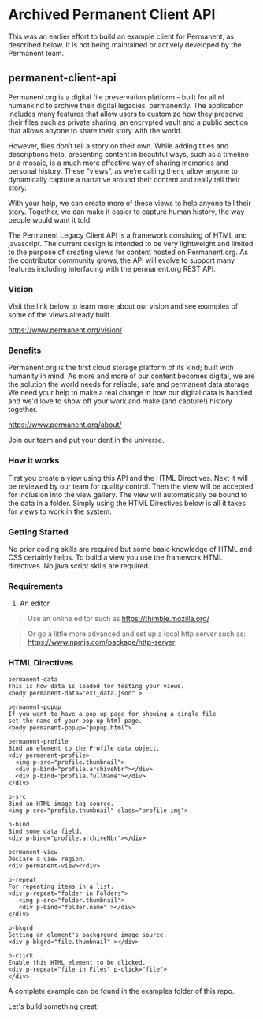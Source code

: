 # Archived Permanent Client API

This was an earlier effort to build an example client for Permanent, as described below.  It is not being maintained or actively developed by the Permanent team.

## permanent-client-api

Permanent.org is a digital file preservation platform - built for all of humankind to archive their digital legacies, permanently. The application includes many features that allow users to customize how they preserve their files such as private sharing, an encrypted vault and a public section that allows anyone to share their story with the world.


However, files don’t tell a story on their own. While adding titles and descriptions help, presenting content in beautiful ways, such as a timeline or a mosaic, is a much more effective way of sharing memories and personal history. These “views”, as we’re calling them, allow anyone to dynamically capture a narrative around their content and really tell their story.

With your help, we can create more of these views to help anyone tell their story. Together, we can make it easier to capture human history, the way people would want it told.

The Permanent Legacy Client API is a framework consisting of HTML and javascript. The current design is intended to be very lightweight and limited to the purpose of creating views for content hosted on Permanent.org. As the contributor community grows, the API will evolve to support many features including interfacing with the permanent.org REST API.

### Vision
Visit the link below to learn more about our vision and see examples of some of the views already built.

https://www.permanent.org/vision/

### Benefits

Permanent.org is the first cloud storage platform of its kind; built with humanity in mind. As more and more of our content becomes digital, we are the solution the world needs for reliable, safe and permanent data storage. We need your help to make a real change in how our digital data is handled and we'd love to show off your work and make (and capture!) history together.

https://www.permanent.org/about/

Join our team and put your dent in the universe.



### How it works

First you create a view using this API and the HTML Directives. Next it will be reviewed by our team for quality control. Then the view will be accepted for inclusion into the view gallery. The view will automatically be bound to the data in a folder. Simply using the HTML Directives below is all it takes for views to work in the system. 


### Getting Started

No prior coding skills are required but some basic knowledge of HTML and CSS certainly helps. To build a view you use the framework HTML directives. No java script skills are required.


### Requirements

1. An editor

> Use an online editor such as https://thimble.mozilla.org/

> Or go a little more advanced and set up a local http server such as: https://www.npmjs.com/package/http-server


### HTML Directives

    permanent-data 
    This is how data is loaded for testing your views.
    <body permanent-data="ex1_data.json" >
    
    permanent-popup
    If you want to have a pop up page for showing a single file
    set the name of your pop up html page.
    <body permanent-popup="popup.html">

    permanent-profile
    Bind an element to the Profile data object.
    <div permanent-profile>
      <img p-src="profile.thumbnail">
      <div p-bind="profile.archiveNbr"></div>
      <div p-bind="profile.fullName"></div>
    </div>

    p-src
    Bind an HTML image tag source. 
    <img p-src="profile.thumbnail" class="profile-img">

    p-bind
    Bind some data field.
    <div p-bind="profile.archiveNbr"></div>
       
    permanent-view
    Declare a view region.
    <div permanent-view></div>
    
    p-repeat
    For repeating items in a list.
    <div p-repeat="folder in Folders">
       <img p-src="folder.thumbnail">
       <div p-bind="folder.name" ></div>
    </div>

    p-bkgrd
    Setting an element's background image source.
    <div p-bkgrd="file.thumbnail" ></div>

    p-click
    Enable this HTML element to be clicked.
    <div p-repeat="file in Files" p-click="file">
    </div>
  
  
  
  
  A complete example can be found in the examples folder of this repo.
  
  Let's build something great.  